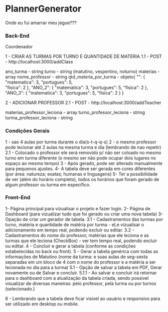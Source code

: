 # PlannerGenerator
Onde eu fui amarrar meu jegue???

### Back-End
 Coordenador

 1 - CRIAR AS TURMAS POR TURNO E QUANTIDADE DE MATERIA
 1.1 - POST - http://localhost:3000/addClass

ano_turma - string
turno - string (matutino, vespertino, noturno)
materias - array
nome_professor - string
qtd_materia_por_turma - objeto{
    "": {
        "matematica": 3,
        "portugues": 5,                         
        "fisica": 2
    },
    "ANO_2": {
        "matematica": 3,
        "portugues": 5,
        "fisica": 2
    },
    "ANO_3": {
        "matematica": 3,
        "portugues": 5,
        "fisica": 2
    }
}

2 - ADICIONAR PROFESSOR
2.1 - POST - http://localhost:3000/addTeacher

materias_professor_leciona - array
turno_professor_leciona - string
turma_professor_leciona - string

### Condições Gerais
1 - sao 4 aulas por turma durante o dia(s-t-q-q-s)
2 - o mesmo professor pode lecionar até 2 aulas na mesma turma e dia (lembrando de nao repetir)
2.1 - Colocado o professor ele será removido p/ não ser coloado no mesmo turno em turma diferente (o mesmo ser não pode ocupar dois lugares no espaço ao mesmo tempo)
3 - Após gerado, pode ser alterado manualmente para pequenos ajustes.
4- A tabela deve ser gerada em cores diferentes (por área: natureza; exatas; humanas e linguagens)
5- Ter a possibilidade de ver (além do horário completo), todos os horários que foram gerado de algum professor ou turma em específico. 

### Front-End 
1- Página principal para vizualisar o projeto e fazer login.
2- Página de Dashboard (para vizualizar tudo que foi gerado ou criar uma nova tabela)
3- Opação de criar um gerador de tabela.
3.1 - Cadastramentos das turmas por turno, matéria e quantidade de matéria por turma - eLe vizualisar o adicionamento em tempo real, podendo excluir ou editar.
3.2 - Cadastramentos do nome do professor, matérias que ele leciona e as turmas que ele leciona (CheckBox) - ver tem tempo real, podendo excluir ou editar.
4 - Concluir e gerar a tabela (conforme as condições estabelecidas no back ou front).
5 - Gerar a tabela genérica com todas as informações de Matutino (nome da turma: e suas aulas de seg-sexta separadas em um bloco de 4 com o nome do professor e a matéria a ser lecionada no dia para a turma)
5.1 - Opção de salvar a tabela em PDF, Gerar novamente ou de Salvar e concluir.
5.1.1 - Ao salvar e concluir irá retornar para o dashboard com a atualização da tabela criada, sendo possível visualizar de diversas maneiras: pelo professor, pela turma ou por turnos (selecionado.)

6 - Lembrando que a tabela deve ficar visivel ao usuário e responsivo para ser utilizado em desktop ou mobile.
